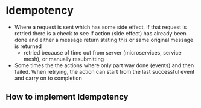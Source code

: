 # Idempotency

- Where a request is sent which has some side effect, if that request is retried there is a check to see if action (side effect) has already been done and either a message return stating this or same original message is returned
  - retried because of time out from server (microservices, service mesh), or manually resubmitting
- Some times the the actions where only part way done (events) and then failed. When retrying, the action can start from the last successful event and carry on to completion

## How to implement Idempotency
